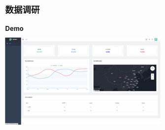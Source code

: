 # 数据调研


## Demo

![demo](https://raw.githubusercontent.com/kuhami/survey_dashboard/master/public/demo.png)